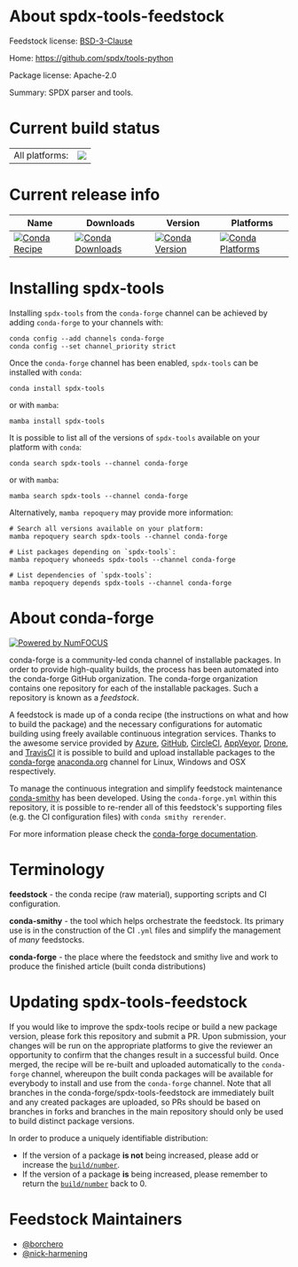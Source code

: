 About spdx-tools-feedstock
==========================

Feedstock license: [BSD-3-Clause](https://github.com/conda-forge/spdx-tools-feedstock/blob/main/LICENSE.txt)

Home: https://github.com/spdx/tools-python

Package license: Apache-2.0

Summary: SPDX parser and tools.

Current build status
====================


<table><tr><td>All platforms:</td>
    <td>
      <a href="https://dev.azure.com/conda-forge/feedstock-builds/_build/latest?definitionId=20565&branchName=main">
        <img src="https://dev.azure.com/conda-forge/feedstock-builds/_apis/build/status/spdx-tools-feedstock?branchName=main">
      </a>
    </td>
  </tr>
</table>

Current release info
====================

| Name | Downloads | Version | Platforms |
| --- | --- | --- | --- |
| [![Conda Recipe](https://img.shields.io/badge/recipe-spdx--tools-green.svg)](https://anaconda.org/conda-forge/spdx-tools) | [![Conda Downloads](https://img.shields.io/conda/dn/conda-forge/spdx-tools.svg)](https://anaconda.org/conda-forge/spdx-tools) | [![Conda Version](https://img.shields.io/conda/vn/conda-forge/spdx-tools.svg)](https://anaconda.org/conda-forge/spdx-tools) | [![Conda Platforms](https://img.shields.io/conda/pn/conda-forge/spdx-tools.svg)](https://anaconda.org/conda-forge/spdx-tools) |

Installing spdx-tools
=====================

Installing `spdx-tools` from the `conda-forge` channel can be achieved by adding `conda-forge` to your channels with:

```
conda config --add channels conda-forge
conda config --set channel_priority strict
```

Once the `conda-forge` channel has been enabled, `spdx-tools` can be installed with `conda`:

```
conda install spdx-tools
```

or with `mamba`:

```
mamba install spdx-tools
```

It is possible to list all of the versions of `spdx-tools` available on your platform with `conda`:

```
conda search spdx-tools --channel conda-forge
```

or with `mamba`:

```
mamba search spdx-tools --channel conda-forge
```

Alternatively, `mamba repoquery` may provide more information:

```
# Search all versions available on your platform:
mamba repoquery search spdx-tools --channel conda-forge

# List packages depending on `spdx-tools`:
mamba repoquery whoneeds spdx-tools --channel conda-forge

# List dependencies of `spdx-tools`:
mamba repoquery depends spdx-tools --channel conda-forge
```


About conda-forge
=================

[![Powered by
NumFOCUS](https://img.shields.io/badge/powered%20by-NumFOCUS-orange.svg?style=flat&colorA=E1523D&colorB=007D8A)](https://numfocus.org)

conda-forge is a community-led conda channel of installable packages.
In order to provide high-quality builds, the process has been automated into the
conda-forge GitHub organization. The conda-forge organization contains one repository
for each of the installable packages. Such a repository is known as a *feedstock*.

A feedstock is made up of a conda recipe (the instructions on what and how to build
the package) and the necessary configurations for automatic building using freely
available continuous integration services. Thanks to the awesome service provided by
[Azure](https://azure.microsoft.com/en-us/services/devops/), [GitHub](https://github.com/),
[CircleCI](https://circleci.com/), [AppVeyor](https://www.appveyor.com/),
[Drone](https://cloud.drone.io/welcome), and [TravisCI](https://travis-ci.com/)
it is possible to build and upload installable packages to the
[conda-forge](https://anaconda.org/conda-forge) [anaconda.org](https://anaconda.org/)
channel for Linux, Windows and OSX respectively.

To manage the continuous integration and simplify feedstock maintenance
[conda-smithy](https://github.com/conda-forge/conda-smithy) has been developed.
Using the ``conda-forge.yml`` within this repository, it is possible to re-render all of
this feedstock's supporting files (e.g. the CI configuration files) with ``conda smithy rerender``.

For more information please check the [conda-forge documentation](https://conda-forge.org/docs/).

Terminology
===========

**feedstock** - the conda recipe (raw material), supporting scripts and CI configuration.

**conda-smithy** - the tool which helps orchestrate the feedstock.
                   Its primary use is in the construction of the CI ``.yml`` files
                   and simplify the management of *many* feedstocks.

**conda-forge** - the place where the feedstock and smithy live and work to
                  produce the finished article (built conda distributions)


Updating spdx-tools-feedstock
=============================

If you would like to improve the spdx-tools recipe or build a new
package version, please fork this repository and submit a PR. Upon submission,
your changes will be run on the appropriate platforms to give the reviewer an
opportunity to confirm that the changes result in a successful build. Once
merged, the recipe will be re-built and uploaded automatically to the
`conda-forge` channel, whereupon the built conda packages will be available for
everybody to install and use from the `conda-forge` channel.
Note that all branches in the conda-forge/spdx-tools-feedstock are
immediately built and any created packages are uploaded, so PRs should be based
on branches in forks and branches in the main repository should only be used to
build distinct package versions.

In order to produce a uniquely identifiable distribution:
 * If the version of a package **is not** being increased, please add or increase
   the [``build/number``](https://docs.conda.io/projects/conda-build/en/latest/resources/define-metadata.html#build-number-and-string).
 * If the version of a package **is** being increased, please remember to return
   the [``build/number``](https://docs.conda.io/projects/conda-build/en/latest/resources/define-metadata.html#build-number-and-string)
   back to 0.

Feedstock Maintainers
=====================

* [@borchero](https://github.com/borchero/)
* [@nick-harmening](https://github.com/nick-harmening/)

